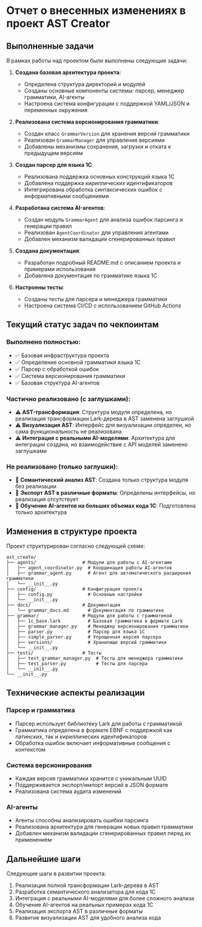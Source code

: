 # Отчет о внесенных изменениях в проект AST Creator

## Выполненные задачи

В рамках работы над проектом были выполнены следующие задачи:

1. **Создана базовая архитектура проекта**:
   - Определена структура директорий и модулей
   - Созданы основные компоненты системы: парсер, менеджер грамматики, AI-агенты
   - Настроена система конфигурации с поддержкой YAML/JSON и переменных окружения

2. **Реализована система версионирования грамматики**:
   - Создан класс `GrammarVersion` для хранения версий грамматики
   - Реализован `GrammarManager` для управления версиями
   - Добавлены механизмы сохранения, загрузки и отката к предыдущим версиям

3. **Создан парсер для языка 1С**:
   - Реализована поддержка основных конструкций языка 1С
   - Добавлена поддержка кириллических идентификаторов
   - Интегрирована обработка синтаксических ошибок с информативными сообщениями

4. **Разработана система AI-агентов**:
   - Создан модуль `GrammarAgent` для анализа ошибок парсинга и генерации правил
   - Реализован `AgentCoordinator` для управления агентами
   - Добавлен механизм валидации сгенерированных правил

5. **Создана документация**:
   - Разработан подробный README.md с описанием проекта и примерами использования
   - Добавлена документация по грамматике языка 1С

6. **Настроены тесты**:
   - Созданы тесты для парсера и менеджера грамматики
   - Настроена система CI/CD с использованием GitHub Actions

## Текущий статус задач по чекпоинтам

### Выполнено полностью:

- ✅ Базовая инфраструктура проекта
- ✅ Определение основной грамматики языка 1С
- ✅ Парсер с обработкой ошибок
- ✅ Система версионирования грамматики
- ✅ Базовая структура AI-агентов

### Частично реализовано (с заглушками):

- ⚠️ **AST-трансформация**: Структура модуля определена, но реализация трансформации Lark-дерева в AST заменена заглушкой
- ⚠️ **Визуализация AST**: Интерфейс для визуализации определен, но сама функциональность не реализована
- ⚠️ **Интеграция с реальными AI-моделями**: Архитектура для интеграции создана, но взаимодействие с API моделей заменено заглушками

### Не реализовано (только заглушки):

- 🔲 **Семантический анализ AST**: Создана только структура модуля без реализации
- 🔲 **Экспорт AST в различные форматы**: Определены интерфейсы, но реализация отсутствует
- 🔲 **Обучение AI-агентов на больших объемах кода 1С**: Подготовлена только архитектура

## Изменения в структуре проекта

Проект структурирован согласно следующей схеме:

```
ast_create/
├── agents/                 # Модули для работы с AI-агентами
│   ├── agent_coordinator.py  # Координация работы AI-агентов
│   ├── grammar_agent.py      # Агент для автоматического расширения грамматики
│   └── __init__.py
├── config/                 # Конфигурация проекта
│   ├── config.py             # Основные настройки
│   └── __init__.py
├── docs/                   # Документация
│   └── grammar_docs.md       # Документация по грамматике
├── grammar/                # Модули для работы с грамматикой
│   ├── 1c_base.lark          # Базовая грамматика в формате Lark
│   ├── grammar_manager.py    # Менеджер версионирования грамматики
│   ├── parser.py             # Парсер для языка 1С
│   ├── simple_parser.py      # Упрощенная версия парсера
│   ├── versions/             # Хранилище версий грамматики
│   └── __init__.py
├── tests/                  # Тесты
│   ├── test_grammar_manager.py  # Тесты для менеджера грамматики
│   ├── test_parser.py           # Тесты для парсера
│   └── __init__.py
└── __init__.py
```

## Технические аспекты реализации

### Парсер и грамматика

- Парсер использует библиотеку Lark для работы с грамматикой
- Грамматика определена в формате EBNF с поддержкой как латинских, так и кириллических идентификаторов
- Обработка ошибок включает информативные сообщения с контекстом

### Система версионирования

- Каждая версия грамматики хранится с уникальным UUID
- Поддерживается экспорт/импорт версий в JSON формате
- Реализована система аудита изменений

### AI-агенты

- Агенты способны анализировать ошибки парсинга
- Реализована архитектура для генерации новых правил грамматики
- Добавлен механизм валидации сгенерированных правил перед их применением

## Дальнейшие шаги

Следующие шаги в развитии проекта:

1. Реализация полной трансформации Lark-дерева в AST
2. Разработка семантического анализатора для кода 1С
3. Интеграция с реальными AI-моделями для более сложного анализа
4. Обучение AI-агентов на реальных примерах кода 1С
5. Реализация экспорта AST в различные форматы
6. Развитие визуализации AST для удобного анализа кода 